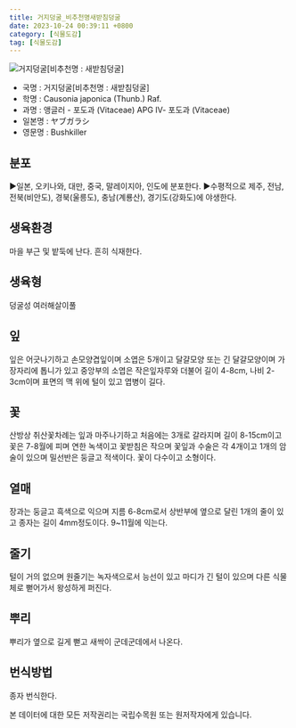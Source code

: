 ```yaml
---
title: 거지덩굴_비추천명새받침덩굴
date: 2023-10-24 00:39:11 +0800
category: [식물도감]
tag: [식물도감]
---
```




![거지덩굴[비추천명 : 새받침덩굴]](/fileUpload/plants/basic/Vitaceae/Cayratia/11854/11854_1_th2.JPG)
- 국명 : 거지덩굴[비추천명 : 새받침덩굴]
- 학명 : Causonia japonica (Thunb.) Raf.
- 과명 : 앵글러 - 포도과 (Vitaceae) APG Ⅳ- 포도과 (Vitaceae)
- 일본명 : ヤブガラシ
- 영문명 : Bushkiller


## 분포
▶일본, 오키나와, 대만, 중국, 말레이지아, 인도에 분포한다.▶수평적으로 제주, 전남, 전북(비안도), 경북(울릉도), 충남(계룡산), 경기도(강화도)에 야생한다.
## 생육환경
마을 부근 및 밭둑에 난다. 흔히 식재한다.
## 생육형
덩굴성 여러해살이풀
## 잎
잎은 어긋나기하고 손모양겹잎이며 소엽은 5개이고 달걀모양 또는 긴 달걀모양이며 가장자리에 톱니가 있고 중앙부의 소엽은 작은잎자루와 더불어 길이 4-8cm, 나비 2-3cm이며 표면의 맥 위에 털이 있고 엽병이 길다.
## 꽃
산방상 취산꽃차례는 잎과 마주나기하고 처음에는 3개로 갈라지며 길이 8-15cm이고 꽃은 7-8월에 피며 연한 녹색이고 꽃받침은 작으며 꽃잎과 수술은 각 4개이고 1개의 암술이 있으며 밀선반은 둥글고 적색이다. 꽃이 다수이고 소형이다.
## 열매
장과는 둥글고 흑색으로 익으며 지름 6-8cm로서 상반부에 옆으로 달린 1개의 줄이 있고 종자는 길이 4mm정도이다. 9~11월에 익는다. 
## 줄기
털이 거의 없으며 원줄기는 녹자색으로서 능선이 있고 마디가 긴 털이 있으며 다른 식물체로 뻗어가서 왕성하게 퍼진다.
## 뿌리
뿌리가 옆으로 길게 뻗고 새싹이 군데군데에서 나온다.
## 번식방법
종자 번식한다.






본 데이터에 대한 모든 저작권리는 국립수목원 또는 원저작자에게 있습니다.
